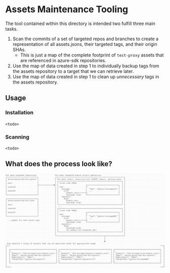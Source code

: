 # Assets Maintenance Tooling

The tool contained within this directory is intended two fulfill three main tasks.

1. Scan the commits of a set of targeted repos and branches to create a representation of all assets.jsons, their targeted tags, and their origin SHAs.
   * This is just a map of the complete footprint of `test-proxy` assets that are referenced in azure-sdk repositories.
2. Use the map of data created in step 1 to individually backup tags from the assets repository to a target that we can retrieve later.
3. Use the map of data created in step 1 to clean up _unnecessary_ tags in the assets repository.

## Usage

### Installation

`<todo>`

### Scanning

`<todo>`

## What does the process look like?

![example processing layout](processing_layout.png)